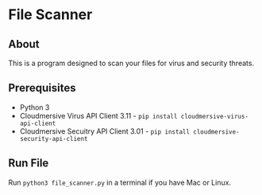 # File Scanner

## About

This is a program designed to scan your files for virus and security threats.

## Prerequisites

- Python 3
- Cloudmersive Virus API Client 3.11 -  `pip install cloudmersive-virus-api-client`
- Cloudmersive Secuitry API Client 3.01 - `pip install cloudmersive-security-api-client`

## Run File

Run `python3 file_scanner.py` in a terminal if you have Mac or Linux.
